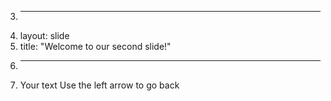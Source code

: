 3.	---
4.	layout: slide
5.	title: "Welcome to our second slide!"
6.	---
7.	Your text
Use the left arrow to go back
